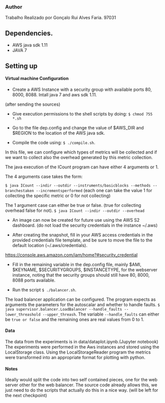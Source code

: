 ### Author

Trabalho Realizado por Gonçalo Rui Alves Faria. 97031


## Dependencies.
* AWS java sdk 1.11
* JAVA 7 

## Setting up

#### Virtual machine Configuration
* Create a AWS Instance with a security group with available ports 80, 8000, 8088. Intall java 7 and aws sdk 1.11.

(after sending the sources)

* Give execution permissions to the shell scripts by doing: ` $ chmod 755 *.sh `

* Go to the file dep.config and change the value of $AWS_DIR and $REGION to the location of the AWS java sdk.

* Compile the code using:
` $ ./compile.sh `. 

In this file, we can configure which types of metrics will be collected and if we want to collect also the overhead generated by this metric collection.

The java execution of the ICount program can have either 4 arguments or 1.

The 4 arguments case takes the form: 

` $ java ICount --indir --outdir --instruments/basicblocks --methods --branchestaken --incrementsperformed `
(each one can take the value 1 for collecting the specific metric or 0 for not collecting)

The 1 argument case can either be true or false. (true for collecting overhead false for not).
` $ java ICount --indir --outdir --overhead `

* An image can now be created for future use using the AWS S2 dashboard. (do not load the security credentials in the instance ~/.aws) 

* After creating the snapshot, fill in your AWS access credentials in the provided credentials file template, and be sure to move the file to the default location (~/.aws/credentials).

https://console.aws.amazon.com/iam/home?#security_credential

* Fill in the remaining variable in the dep.config file, mainly $AMI, $KEYNAME, $SECURITYGROUPS, $INSTANCETYPE, for the webserver instance, noting that the security groups should still have 80, 8000, 8088 ports available.

* Run the script ` $ ./balancer.sh `.

The load balancer application can be configured. The program expects as arguments the parameters for the autoscalar and whether to handle faults. `$ java supervisor.balancer.LoadBalancer --handle_faults --lower_threashold --upper_threash`.
The variable `--handle_faults` can either be `true or false` and the remaining ones are real values from 0 to 1.

#### Data

The data from the experiments is in data/dataplot.ipynb.(Jupyter notebook) The experiments were performed in the Aws instances and stored using the LocalStorage class. Using the LocalStorageReader program the metrics were transformed into an appropriate format for plotting with python.

#### Notes

Ideally would split the code into two self contained pieces, one for the web server other for the web balancer. 
The source code already allows this, we just need to do the scripts that actually do this in a nice way. (will be left for the next checkpoint)
